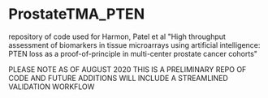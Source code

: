 # ProstateTMA_PTEN
repository of code used for Harmon, Patel et al "High throughput assessment of biomarkers in tissue microarrays using artificial intelligence: PTEN loss as a proof-of-principle in multi-center prostate cancer cohorts"

PLEASE NOTE AS OF AUGUST 2020 THIS IS A PRELIMINARY REPO OF CODE AND FUTURE ADDITIONS WILL INCLUDE A STREAMLINED VALIDATION WORKFLOW
